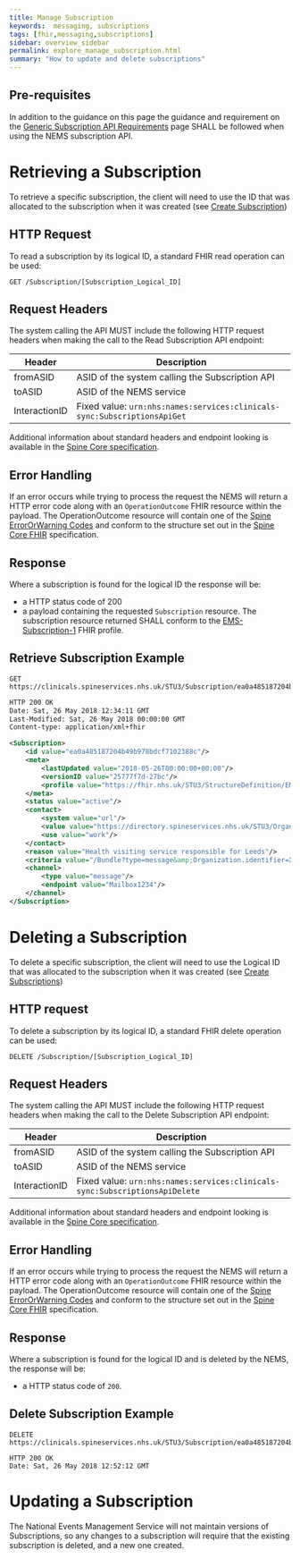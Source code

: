 ```yaml
---
title: Manage Subscription
keywords:  messaging, subscriptions
tags: [fhir,messaging,subscriptions]
sidebar: overview_sidebar
permalink: explore_manage_subscription.html
summary: "How to update and delete subscriptions"
---
```


## Pre-requisites ##

In addition to the guidance on this page the guidance and requirement on the [Generic Subscription API Requirements](subscription_general_api_guidance.html) page SHALL be followed when using the NEMS subscription API.


# Retrieving a Subscription #

To retrieve a specific subscription, the client will need to use the ID that was allocated to the subscription when it was created (see [Create Subscription](explore_create_subscription.html))

## HTTP Request ##

To read a subscription by its logical ID, a standard FHIR read operation can be used:

```http
GET /Subscription/[Subscription_Logical_ID]
```


## Request Headers ##

The system calling the API MUST include the following HTTP request headers when making the call to the Read Subscription API endpoint:

| Header | Description |
| --- | --- |
| fromASID | ASID of the system calling the Subscription API |
| toASID | ASID of the NEMS service |
| InteractionID | Fixed value: `urn:nhs:names:services:clinicals-sync:SubscriptionsApiGet` |

Additional information about standard headers and endpoint looking is available in the [Spine Core specification](https://developer.nhs.uk/apis/spine-core/build_directory.html).


## Error Handling ##

If an error occurs while trying to process the request the NEMS will return a HTTP error code along with an `OperationOutcome` FHIR resource within the payload. The OperationOutcome resource will contain one of the [Spine ErrorOrWarning Codes](https://fhir.nhs.uk/STU3/ValueSet/Spine-ErrorOrWarningCode-1) and conform to the structure set out in the [Spine Core FHIR](https://developer.nhs.uk/apis/spine-core/resources_error_handling.html) specification.


## Response ##

Where a subscription is found for the logical ID the response will be:
- a HTTP status code of 200
- a payload containing the requested `Subscription` resource. The subscription resource returned SHALL conform to the [EMS-Subscription-1](https://fhir.nhs.uk/STU3/StructureDefinition/EMS-Subscription-1) FHIR profile.


## Retrieve Subscription Example ##

```http
GET https://clinicals.spineservices.nhs.uk/STU3/Subscription/ea0a485187204b49b978bdcf7102388c
```

```xml
HTTP 200 OK
Date: Sat, 26 May 2018 12:34:11 GMT
Last-Modified: Sat, 26 May 2018 00:00:00 GMT
Content-type: application/xml+fhir

<Subscription>
	<id value="ea0a485187204b49b978bdcf7102388c"/>
	<meta>
		<lastUpdated value="2018-05-26T00:00:00+00:00"/>
		<versionID value="25777f7d-27bc"/>
		<profile value="https://fhir.nhs.uk/STU3/StructureDefinition/EMS-Subscription-1"/>
	</meta>
	<status value="active"/>
	<contact>
		<system value="url"/>
		<value value="https://directory.spineservices.nhs.uk/STU3/Organization/RR8"/>
		<use value="work"/>
	</contact>
	<reason value="Health visiting service responsible for Leeds"/>
	<criteria value="/Bundle?type=message&amp;Organization.identifier=X2458&amp;MessageHeader.event=PDS001&amp;MessageHeader.event=PDS002&amp;MessageHeader.event=PDS003&amp;MessageHeader.event=PDS004"/>
	<channel>
		<type value="message"/>
		<endpoint value="Mailbox1234"/>
	</channel>
</Subscription>
```


# Deleting a Subscription #

To delete a specific subscription, the client will need to use the Logical ID that was allocated to the subscription when it was created (see [Create Subscriptions](explore_create_subscription.html))

## HTTP request ##

To delete a subscription by its logical ID, a standard FHIR delete operation can be used:

```http
DELETE /Subscription/[Subscription_Logical_ID]
```

## Request Headers ##

The system calling the API MUST include the following HTTP request headers when making the call to the Delete Subscription API endpoint:

| Header | Description |
| --- | --- |
| fromASID | ASID of the system calling the Subscription API |
| toASID | ASID of the NEMS service |
| InteractionID | Fixed value: `urn:nhs:names:services:clinicals-sync:SubscriptionsApiDelete` |

Additional information about standard headers and endpoint looking is available in the [Spine Core specification](https://developer.nhs.uk/apis/spine-core/build_directory.html).


## Error Handling ##

If an error occurs while trying to process the request the NEMS will return a HTTP error code along with an `OperationOutcome` FHIR resource within the payload. The OperationOutcome resource will contain one of the [Spine ErrorOrWarning Codes](https://fhir.nhs.uk/STU3/ValueSet/Spine-ErrorOrWarningCode-1) and conform to the structure set out in the [Spine Core FHIR](https://developer.nhs.uk/apis/spine-core/resources_error_handling.html) specification.


## Response ##

Where a subscription is found for the logical ID and is deleted by the NEMS, the response will be:
- a HTTP status code of `200`.


## Delete Subscription Example ##

```http
DELETE https://clinicals.spineservices.nhs.uk/STU3/Subscription/ea0a485187204b49b978bdcf7102388c
```

```http
HTTP 200 OK
Date: Sat, 26 May 2018 12:52:12 GMT
```


# Updating a Subscription #

The National Events Management Service will not maintain versions of Subscriptions, so any changes to a subscription will require that the existing subscription is deleted, and a new one created.

